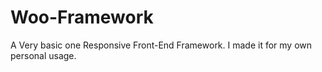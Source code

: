 # Woo-Framework
A Very basic one Responsive Front-End Framework. I made it for my own personal usage.
